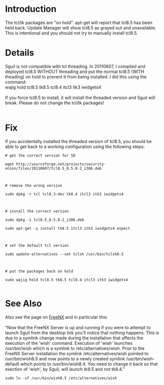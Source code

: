 # Introduction #

The tcl/tk packages are "on hold".  apt-get will report that tcl8.5 has been held back.  Update Manager will show tcl8.5 as grayed out and unavailable.  This is intentional and you should not try to manually install tcl8.5.

# Details #

Sguil is not compatible with tcl threading.  In 20110607, I compiled and deployed tcl8.5 WITHOUT threading and put the normal tcl8.5 (WITH theading) on hold to prevent it from being installed.  I did this using the command:<br>
wajig hold tcl8.5 tk8.5 tcl8.4 itcl3 itk3 iwidgets4<br>
<br>
If you force tcl8.5 to install, it will install the threaded version and Sguil will break.  Please do not change the tcl/tk packages!<br>
<br>
<h1>Fix</h1>
If you accidentally installed the threaded version of tcl8.5, you should be able to get back to a working configuration using the following steps:<br>
<pre><code># get the correct version for SO<br>
wget http://sourceforge.net/projects/security-onion/files/20110607/tcl8.5_8.5.8-2_i386.deb<br>
<br>
# remove the wrong version<br>
sudo dpkg -r tcl tcl8.3-dev tk8.4 itcl3 itk3 iwidgets4<br>
<br>
# install the correct version<br>
sudo dpkg -i tcl8.5_8.5.8-2_i386.deb<br>
sudo apt-get -y install tk8.5 itcl3 itk3 iwidgets4 expect<br>
<br>
# set the default tcl version<br>
sudo update-alternatives --set tclsh /usr/bin/tclsh8.5 <br>
<br>
# put the packages back on hold<br>
sudo wajig hold tcl8.5 tk8.5 tcl8.4 itcl3 itk3 iwidgets4<br>
</code></pre>

<h1>See Also</h1>
Also see the page on <a href='FreeNX.md'>FreeNX</a> and in particular this:<br>
<br>
"Now that the FreeNX Server is up and running if you were to attempt to launch Sguil from the desktop link you'll notice that nothing happens. This is due to a symlink change made during the installation that affects the execution of the 'wish' command. Execution of 'wish' launches /usr/bin/wish which is a symlink to /etc/alternatives/wish. Prior to the FreeNX Server installation the symlink /etc/alternatives/wish pointed to /usr/bin/wish8.5 and now points to a newly created symlink /usr/bin/wish-default which points to /usr/bin/wish8.4. You need to change it back so that exection of 'wish', by Sguil, will launch tk8.5 and not tk8.4."<br>
<pre><code>sudo ln -sf /usr/bin/wish8.5 /etc/alternatives/wish<br>
</code></pre>